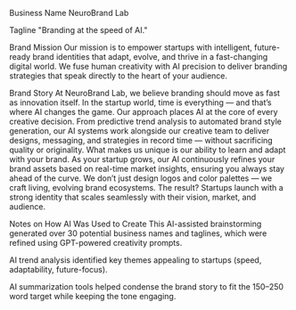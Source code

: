 Business Name
NeuroBrand Lab

Tagline
"Branding at the speed of AI."

Brand Mission
Our mission is to empower startups with intelligent, future-ready brand identities that adapt, evolve, and thrive in a fast-changing digital world. We fuse human creativity with AI precision to deliver branding strategies that speak directly to the heart of your audience.


Brand Story
At NeuroBrand Lab, we believe branding should move as fast as innovation itself. In the startup world, time is everything — and that’s where AI changes the game.
Our approach places AI at the core of every creative decision. From predictive trend analysis to automated brand style generation, our AI systems work alongside our creative team to deliver designs, messaging, and strategies in record time — without sacrificing quality or originality.
What makes us unique is our ability to learn and adapt with your brand. As your startup grows, our AI continuously refines your brand assets based on real-time market insights, ensuring you always stay ahead of the curve.
We don’t just design logos and color palettes — we craft living, evolving brand ecosystems. The result? Startups launch with a strong identity that scales seamlessly with their vision, market, and audience.

Notes on How AI Was Used to Create This
AI-assisted brainstorming generated over 30 potential business names and taglines, which were refined using GPT-powered creativity prompts.

AI trend analysis identified key themes appealing to startups (speed, adaptability, future-focus).

AI summarization tools helped condense the brand story to fit the 150–250 word target while keeping the tone engaging.
